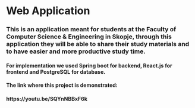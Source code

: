 <h1>Web Application</h1>
<h3>This is an application meant for students at the Faculty of Computer Science & Engineering in Skopje, through this application they will be able to share their study materials and to have easier and more productive study time.</h3>
<h4>For implementation we used Spring boot for backend, React.js for frontend and PostgreSQL for database.</h4>
<h4>The link where this project is demonstrated:</h4>
<h4>https://youtu.be/SQYnNBBxF6k</h4>
